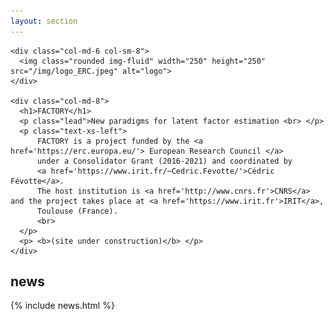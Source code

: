 ```yaml
---
layout: section
---
```

<!--<header>-->
<section class = "container">
  <!-- <div class="row flex-items-xs-center text-xs-center"> -->
  <div class="row text-xs-center">
	  
    <div class="col-md-6 col-sm-8">
      <img class="rounded img-fluid" width="250" height="250" src="/img/logo_ERC.jpeg" alt="logo">
    </div>
    
    <div class="col-md-8">
      <h1>FACTORY</h1>
      <p class="lead">New paradigms for latent factor estimation <br> </p>
      <p class="text-xs-left">
		  FACTORY is a project funded by the <a href='https://erc.europa.eu/'> European Research Council </a>
		  under a Consolidator Grant (2016-2021) and coordinated by 
		  <a href='https://www.irit.fr/~Cedric.Fevotte/'>Cédric Févotte</a>. 
		  The host institution is <a href='http://www.cnrs.fr'>CNRS</a> and the project takes place at <a href='https://www.irit.fr'>IRIT</a>, 
		  Toulouse (France).
		  <br>		  
	  </p>
	  <p> <b>(site under construction)</b> </p>
    </div>
    
  </div>
<!--</header>-->
</section>

<section id="news" class="container">
<div class="row text-xs-center">
  <div class="col-xs">
    <h1>news</h1>
  </div>
</div>
{% include news.html %}
</section>
